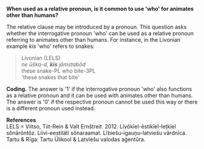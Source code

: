 **When used as a relative pronoun, is it common to use 'who' for animates other than humans?**

The relative clause may be introduced by a pronoun. This question asks whether the interrogative pronoun 'who' can be used as a relative pronoun referring to animates other than humans. For instance, in the Livonian example *kis* 'who' refers to snakes:

>Livonian (LELS)<br/>
>*ne ūška-d, **kis** jāmstabõd*<br/>
>these snake-PL who bite-3PL<br/>
>'these snakes that bite'

**Coding.** The answer is '1' if the interrogative pronoun 'who' also functions as a relative pronoun and it can be used with animates other than humans. The answer is '0' if the respective pronoun cannot be used this way or there is a different pronoun used instead. 

**References**<br/>
LELS = Viitso, Tiit-Rein & Valt Ernštreit. 2012. Līvõkīel-ēstikīel-lețkīel sõnārōntõz. Liivi-eestiläti sõnaraamat. Lībiešu-igauņu-latviešu vārdnīca. Tartu & Rīga: Tartu Ülikool & Latviešu valodas aģentūra.
